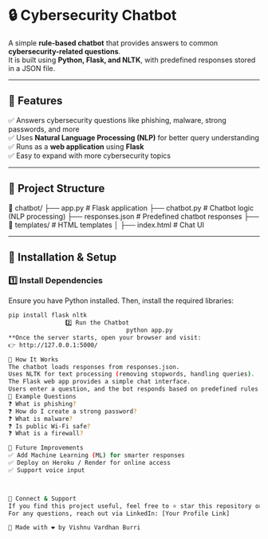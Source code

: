 # 🔒 Cybersecurity Chatbot  
A simple **rule-based chatbot** that provides answers to common **cybersecurity-related questions**.  
It is built using **Python, Flask, and NLTK**, with predefined responses stored in a JSON file.  

---

## 📌 **Features**
✅ Answers cybersecurity questions like phishing, malware, strong passwords, and more  
✅ Uses **Natural Language Processing (NLP)** for better query understanding  
✅ Runs as a **web application** using **Flask**  
✅ Easy to expand with more cybersecurity topics  

---

## 📌 **Project Structure**

📂 chatbot/ ├── app.py # Flask application ├── chatbot.py # Chatbot logic (NLP processing) 
├── responses.json # Predefined chatbot responses ├── 📂 templates/ # HTML templates │ ├── index.html # Chat UI


---

## 📌 **Installation & Setup**
### **1️⃣ Install Dependencies**  
Ensure you have Python installed. Then, install the required libraries:  
```bash
pip install flask nltk
                2️⃣ Run the Chatbot
                                 python app.py
**Once the server starts, open your browser and visit:
👉 http://127.0.0.1:5000/

📌 How It Works
The chatbot loads responses from responses.json.
Uses NLTK for text processing (removing stopwords, handling queries).
The Flask web app provides a simple chat interface.
Users enter a question, and the bot responds based on predefined rules.
📌 Example Questions
❓ What is phishing?
❓ How do I create a strong password?
❓ What is malware?
❓ Is public Wi-Fi safe?
❓ What is a firewall?

📌 Future Improvements
✅ Add Machine Learning (ML) for smarter responses
✅ Deploy on Heroku / Render for online access
✅ Support voice input



📌 Connect & Support
If you find this project useful, feel free to ⭐ star this repository on GitHub!
For any questions, reach out via LinkedIn: [Your Profile Link]

🚀 Made with ❤️ by Vishnu Vardhan Burri

